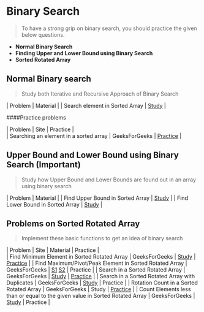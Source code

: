 # Binary Search
>To have a strong grip on binary search, you should practice the given below questions.
- **Normal Binary Search**
- **Finding Upper and Lower Bound using Binary Search**
- **Sorted Rotated Array**

## Normal Binary search
> Study both Iterative and Recursive Approach of Binary Search

| Problem | Material |
| Search element in Sorted Array | [Study](https://www.geeksforgeeks.org/binary-search/) |

####Practice problems

| Problem | Site | Practice |  
| Searching an element in a sorted array | GeeksForGeeks | [Practice](https://practice.geeksforgeeks.org/problems/who-will-win/0) |


## Upper Bound and Lower Bound using Binary Search (Important)
> Study how Upper Bound and Lower Bounds are found out in an array using binary search

| Problem | Material |
| Find Upper Bound in Sorted Array | [Study](https://www.geeksforgeeks.org/upper_bound-in-cpp/) |
| Find Lower Bound in Sorted Array | [Study](https://www.geeksforgeeks.org/upper_bound-in-cpp/) |

## Problems on Sorted Rotated Array
> Implement these basic functions to get an idea of binary search

| Problem | Site | Material | Practice |         
| Find Minimum Element in Sorted Rotated Array | GeeksForGeeks | [Study](https://www.geeksforgeeks.org/find-minimum-element-in-a-sorted-and-rotated-array/) | [Practice](https://practice.geeksforgeeks.org/problems/minimum-element-in-a-sorted-and-rotated-array/0) |
| Find Maximum/Pivot/Peak Element in Sorted Rotated Array | GeeksForGeeks | [S1](http://theoryofprogramming.com/2017/12/16/find-pivot-element-sorted-rotated-array/) [S2](https://www.geeksforgeeks.org/maximum-element-in-a-sorted-and-rotated-array/?ref=rp) | Practice |
| Search in a Sorted Rotated Array | GeeksForGeeks | [Study]() | [Practice](https://practice.geeksforgeeks.org/problems/search-in-a-rotated-array/0) |
| Search in a Sorted Rotated Array with Duplicates | GeeksForGeeks | [Study](https://www.geeksforgeeks.org/search-an-element-in-a-sorted-and-rotated-array-with-duplicates/) | Practice |
| Rotation Count in a Sorted Rotated Array | GeeksForGeeks | Study | [Practice](https://practice.geeksforgeeks.org/problems/rotation/0) |
| Count Elements less than or equal to the given value in Sorted Rotated Array | GeeksForGeeks | [Study](https://www.geeksforgeeks.org/count-elements-less-equal-given-value-sorted-rotated-array/?ref=rp) | Practice |
